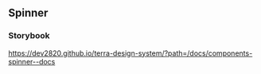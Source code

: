 ## Spinner

### Storybook

https://dev2820.github.io/terra-design-system/?path=/docs/components-spinner--docs
